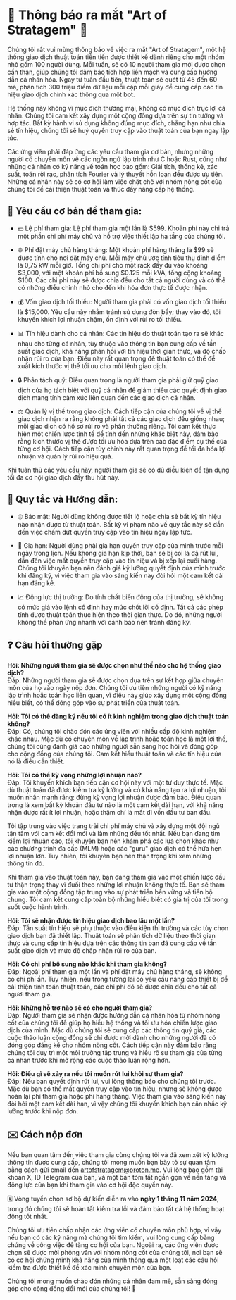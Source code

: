 # 🌟 Thông báo ra mắt "Art of Stratagem" 🌟

Chúng tôi rất vui mừng thông báo về việc ra mắt "Art of Stratagem", một hệ thống giao dịch thuật toán tiên tiến được thiết kế dành riêng cho một nhóm nhỏ gồm 100 người dùng. Mỗi tuần, sẽ có 10 người tham gia mới được chọn cẩn thận, giúp chúng tôi đảm bảo tích hợp liền mạch và cung cấp hướng dẫn cá nhân hóa. Ngay từ tuần đầu tiên, thuật toán sẽ quét từ 45 đến 60 mã, phân tích 300 triệu điểm dữ liệu mỗi cặp mỗi giây để cung cấp các tín hiệu giao dịch chính xác thông qua một bot.

Hệ thống này không vì mục đích thương mại, không có mục đích trục lợi cá nhân. Chúng tôi cam kết xây dựng một cộng đồng dựa trên sự tin tưởng và hợp tác. Bất kỳ hành vi sử dụng không đúng mục đích, chẳng hạn như chia sẻ tín hiệu, chúng tôi sẽ huỷ quyền truy cập vào thuật toán của bạn ngay lập tức.

Các ứng viên phải đáp ứng các yêu cầu tham gia cơ bản, nhưng những người có chuyên môn về các ngôn ngữ lập trình như C hoặc Rust, cũng như những cá nhân có kỹ năng về toán học bao gồm: Giải tích, thống kê, xác suất, toán rời rạc, phân tích Fourier và lý thuyết hỗn loạn đều được ưu tiên. Những cá nhân này sẽ có cơ hội làm việc chặt chẽ với nhóm nòng cốt của chúng tôi để cải thiện thuật toán và thúc đẩy nâng cấp hệ thống.

## 📝 Yêu cầu cơ bản để tham gia:

- 💵 Lệ phí tham gia: Lệ phí tham gia một lần là $599. Khoản phí này chi trả một phần chi phí máy chủ và hỗ trợ việc thiết lập hạ tầng của chúng tôi.

- 🌐 Phí đặt máy chủ hàng tháng: Một khoản phí hàng tháng là $99 sẽ được tính cho nơi đặt máy chủ. Mỗi máy chủ ước tính tiêu thụ đỉnh điểm là 0,75 kW mỗi giờ. Tổng chi phí cho một rack đầy đủ vào khoảng $3,000, với một khoản phí bổ sung $0.125 mỗi kVA, tổng cộng khoảng $100. Các chi phí này sẽ được chia đều cho tất cả người dùng và có thể có những điều chỉnh nhỏ cho đến khi hóa đơn thực tế được nhận.

- 💰 Vốn giao dịch tối thiểu: Người tham gia phải có vốn giao dịch tối thiểu là $15,000. Yêu cầu này nhằm tránh sử dụng đòn bẩy; thay vào đó, tôi khuyến khích lợi nhuận chậm, ổn định với rủi ro tối thiểu.

- 📊 Tín hiệu dành cho cá nhân: Các tín hiệu do thuật toán tạo ra sẽ khác nhau cho từng cá nhân, tùy thuộc vào thông tin bạn cung cấp về tần suất giao dịch, khả năng phản hồi với tín hiệu thời gian thực, và độ chấp nhận rủi ro của bạn. Điều này rất quan trọng để thuật toán có thể đề xuất kích thước vị thế tối ưu cho mỗi lệnh giao dịch.

- 🔒 Phân tách quỹ: Điều quan trọng là người tham gia phải giữ quỹ giao dịch của họ tách biệt với quỹ cá nhân để giảm thiểu các quyết định giao dịch mang tính cảm xúc liên quan đến các giao dịch cá nhân.

- ⚖️ Quản lý vị thế trong giao dịch: Cách tiếp cận của chúng tôi về vị thế giao dịch nhận ra rằng không phải tất cả các giao dịch đều giống nhau; mỗi giao dịch có hồ sơ rủi ro và phần thưởng riêng. Tôi cam kết thực hiện một chiến lược tinh tế để tính đến những khác biệt này, đảm bảo rằng kích thước vị thế được tối ưu hóa dựa trên các đặc điểm cụ thể của từng cơ hội. Cách tiếp cận tùy chỉnh này rất quan trọng để tối đa hóa lợi nhuận và quản lý rủi ro hiệu quả.

Khi tuân thủ các yêu cầu này, người tham gia sẽ có đủ điều kiện để tận dụng tối đa cơ hội giao dịch đầy thu hút này.

## 📜 Quy tắc và Hướng dẫn:

- 🤐 Bảo mật: Người dùng không được tiết lộ hoặc chia sẻ bất kỳ tín hiệu nào nhận được từ thuật toán. Bất kỳ vi phạm nào về quy tắc này sẽ dẫn đến việc chấm dứt quyền truy cập vào tín hiệu ngay lập tức.

- 🔄 Gia hạn: Người dùng phải gia hạn quyền truy cập của mình trước mỗi ngày trong lịch. Nếu không gia hạn kịp thời, bạn sẽ bị coi là đã rút lui, dẫn đến việc mất quyền truy cập vào tín hiệu và bị xếp lại cuối hàng. Chúng tôi khuyên bạn nên đánh giá kỹ lưỡng quyết định của mình trước khi đăng ký, vì việc tham gia vào sáng kiến này đòi hỏi một cam kết dài hạn đáng kể.

- 📈 Động lực thị trường: Do tính chất biến động của thị trường, sẽ không có mức giá vào lệnh cố định hay mức chốt lời cố định. Tất cả các phép tính được thuật toán thực hiện theo thời gian thực. Do đó, những người không thể phản ứng nhanh với cảnh báo nên tránh đăng ký.

## ❓ Câu hỏi thường gặp

**Hỏi: Những người tham gia sẽ được chọn như thế nào cho hệ thống giao dịch?**  
Đáp: Những người tham gia sẽ được chọn dựa trên sự kết hợp giữa chuyên môn của họ vào ngày nộp đơn. Chúng tôi ưu tiên những người có kỹ năng lập trình hoặc toán học liên quan, vì điều này giúp xây dựng một cộng đồng hiểu biết, có thể đóng góp vào sự phát triển của thuật toán.

**Hỏi: Tôi có thể đăng ký nếu tôi có ít kinh nghiệm trong giao dịch thuật toán không?**  
Đáp: Có, chúng tôi chào đón các ứng viên với nhiều cấp độ kinh nghiệm khác nhau. Mặc dù có chuyên môn về lập trình hoặc toán học là một lợi thế, chúng tôi cũng đánh giá cao những người sẵn sàng học hỏi và đóng góp cho cộng đồng của chúng tôi. Cam kết hiểu thuật toán và các tín hiệu của nó là điều cần thiết.

**Hỏi: Tôi có thể kỳ vọng những lợi nhuận nào?**  
Đáp: Tôi khuyến khích bạn tiếp cận cơ hội này với một tư duy thực tế. Mặc dù thuật toán đã được kiểm tra kỹ lưỡng và có khả năng tạo ra lợi nhuận, tôi muốn nhấn mạnh rằng: đừng kỳ vọng lợi nhuận được đảm bảo. Điều quan trọng là xem bất kỳ khoản đầu tư nào là một cam kết dài hạn, với khả năng nhận được rất ít lợi nhuận, hoặc thậm chí là mất đi vốn đầu tư ban đầu.

Tôi tập trung vào việc trang trải chi phí máy chủ và xây dựng một đội ngũ tận tâm với cam kết đổi mới và làm những đều tốt nhất. Nếu bạn đang tìm kiếm lợi nhuận cao, tôi khuyên bạn nên khám phá các lựa chọn khác như các chương trình đa cấp (MLM) hoặc các "guru" giao dịch có thể hứa hẹn lợi nhuận lớn. Tuy nhiên, tôi khuyên bạn nên thận trọng khi xem những thông tin đó.

Khi tham gia vào thuật toán này, bạn đang tham gia vào một chiến lược đầu tư thận trọng thay vì đuổi theo những lợi nhuận không thực tế. Bạn sẽ tham gia vào một cộng đồng tập trung vào sự phát triển bền vững và tiến bộ chung. Tôi cam kết cung cấp toàn bộ những hiểu biết có giá trị của tôi trong suốt cuộc hành trình.

**Hỏi: Tôi sẽ nhận được tín hiệu giao dịch bao lâu một lần?**  
Đáp: Tần suất tín hiệu sẽ phụ thuộc vào điều kiện thị trường và các tùy chọn giao dịch bạn đã thiết lập. Thuật toán sẽ phân tích dữ liệu theo thời gian thực và cung cấp tín hiệu dựa trên các thông tin bạn đã cung cấp về tần suất giao dịch và mức độ chấp nhận rủi ro của bạn.

**Hỏi: Có chi phí bổ sung nào khác khi tham gia không?**  
Đáp: Ngoài phí tham gia một lần và phí đặt máy chủ hàng tháng, sẽ không có chi phí ẩn. Tuy nhiên, nếu trong tương lai có yêu cầu nâng cấp thiết bị để cải thiện tính toán thuật toán, các chi phí đó sẽ được chia đều cho tất cả người tham gia.

**Hỏi: Những hỗ trợ nào sẽ có cho người tham gia?**  
Đáp: Người tham gia sẽ nhận được hướng dẫn cá nhân hóa từ nhóm nòng cốt của chúng tôi để giúp họ hiểu hệ thống và tối ưu hóa chiến lược giao dịch của mình. Mặc dù chúng tôi sẽ cung cấp các thông tin quý giá, các cuộc thảo luận cộng đồng sẽ chỉ được mời dành cho những người đã có đóng góp đáng kể cho nhóm nòng cốt. Cách tiếp cận này đảm bảo rằng chúng tôi duy trì một môi trường tập trung và hiểu rõ sự tham gia của từng cá nhân trước khi mở rộng các cuộc thảo luận rộng hơn.

**Hỏi: Điều gì sẽ xảy ra nếu tôi muốn rút lui khỏi sự tham gia?**  
Đáp: Nếu bạn quyết định rút lui, vui lòng thông báo cho chúng tôi trước. Mặc dù bạn có thể mất quyền truy cập vào tín hiệu, nhưng sẽ không được hoàn lại phí tham gia hoặc phí hàng tháng. Việc tham gia vào sáng kiến này đòi hỏi một cam kết dài hạn, vì vậy chúng tôi khuyến khích bạn cân nhắc kỹ lưỡng trước khi nộp đơn.

## ✉️ Cách nộp đơn

Nếu bạn quan tâm đến việc tham gia cùng chúng tôi và đã xem xét kỹ lưỡng thông tin được cung cấp, chúng tôi mong muốn bạn bày tỏ sự quan tâm bằng cách gửi email đến artofstratagem@proton.me. Vui lòng bao gồm tài khoản X, ID Telegram của bạn, và một bản tóm tắt ngắn gọn về nền tảng và động lực của bạn khi tham gia vào cơ hội độc quyền này.

🗓️ Vòng tuyển chọn sơ bộ dự kiến diễn ra vào **ngày 1 tháng 11 năm 2024**, trong đó chúng tôi sẽ hoàn tất kiểm tra lỗi và đảm bảo tất cả hệ thống hoạt động tốt nhất.

Chúng tôi ưu tiên chấp nhận các ứng viên có chuyên môn phù hợp, vì vậy nếu bạn có các kỹ năng mà chúng tôi tìm kiếm, vui lòng cung cấp bằng chứng về công việc để tăng cơ hội của bạn. Ngoài ra, các ứng viên được chọn sẽ được mời phỏng vấn với nhóm nòng cốt của chúng tôi, nơi bạn sẽ có cơ hội chứng minh khả năng của mình thông qua một loạt các câu hỏi kiểm tra được thiết kế để xác minh chuyên môn của bạn.

Chúng tôi mong muốn chào đón những cá nhân đam mê, sẵn sàng đóng góp cho cộng đồng đổi mới của chúng tôi! 🌟
